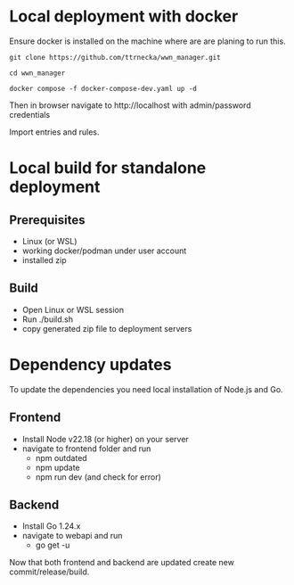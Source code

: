 # Local deployment with docker

Ensure docker is installed on the machine where are are planing to run this.

```
git clone https://github.com/ttrnecka/wwn_manager.git

cd wwn_manager

docker compose -f docker-compose-dev.yaml up -d
```

Then in browser navigate to http://localhost with admin/password credentials

Import entries and rules.

# Local build for standalone deployment

## Prerequisites

- Linux (or WSL)
- working docker/podman under user account
- installed zip

## Build

- Open Linux or WSL session
- Run ./build.sh
- copy generated zip file to deployment servers

# Dependency updates

To update the dependencies you need local installation of Node.js and Go.

## Frontend

- Install Node v22.18 (or higher) on your server
- navigate to frontend folder and run
    - npm outdated
    - npm update
    - npm run dev (and check for error)

## Backend

- Install Go 1.24.x
- navigate to webapi and run
    - go get -u


Now that both frontend and backend are updated create new commit/release/build.